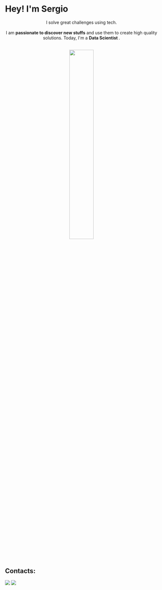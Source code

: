# Hey! I'm Sergio

<p align="center">I solve great challenges using tech. <br><br> I am <strong>passionate to discover new stuffs</strong> and use them to create high quality solutions. Today, I'm a <strong> Data Scientist </strong>.</p> &nbsp;

<div  align="center" style="margin-bottom:100px">
<img width=40% align="center" src="https://github-readme-stats-three-phi-48.vercel.app/api/top-langs/?username=spaulog&show_icons=true&theme=radical&layout=compact" />
 </div>

 &nbsp;
 &nbsp;

## Contacts:

<div> 
<a href = "mailto:sergiopaulogs@gmail.com"> <img src="https://img.shields.io/badge/-Gmail-%23333?style=for-the-badge&logo=gmail&logoColor=white" target="_blank"></a>
<a href="https://www.linkedin.com/in/sergio-paulo-goncalves/" target="_blank"><img src="https://img.shields.io/badge/-LinkedIn-%230077B5?style=for-the-badge&logo=linkedin&logoColor=white"  target="_blank"></a> 
<!--<a href="https://medium.com/@spaulog" target="_blank"><img src="https://img.shields.io/badge/-Medium-%23000000?style=for-the-badge&logo=medium&logoColor=white"  target="_blank"></a> -->
</div>&nbsp;&nbsp;
 

  
  

